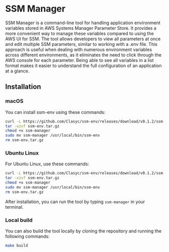 # SSM Manager

SSM Manager is a command-line tool for handling application environment variables stored in AWS Systems Manager 
Parameter Store. It provides a more convenient way to manage these variables compared to using the AWS UI for SSM. 
The tool allows developers to view all parameters at once and edit multiple SSM parameters, similar to working with
a .env file. This approach is useful when dealing with numerous environment variables across different environments,
as it eliminates the need to click through the AWS console for each parameter. Being able to see all variables in a 
list format makes it easier to understand the full configuration of an application at a glance.

## Installation

### macOS

You can install ssm-env using these commands:

```bash
curl -L https://github.com/Clasyc/ssm-env/releases/download/v0.1.2/ssm-manager-v0.1.2-darwin-amd64.tar.gz -o ssm-env.tar.gz
tar -xzvf ssm-env.tar.gz
chmod +x ssm-manager
sudo mv ssm-manager /usr/local/bin/ssm-env
rm ssm-env.tar.gz
```

### Ubuntu Linux

For Ubuntu Linux, use these commands:

```bash
curl -L https://github.com/Clasyc/ssm-env/releases/download/v0.1.2/ssm-manager-v0.1.2-linux-amd64.tar.gz -o ssm-env.tar.gz
tar -xzvf ssm-env.tar.gz
chmod +x ssm-manager
sudo mv ssm-manager /usr/local/bin/ssm-env
rm ssm-env.tar.gz
```

After installation, you can run the tool by typing `ssm-manager` in your terminal.

### Local build

You can also build the tool locally by cloning the repository and running the following commands:

```bash
make build
```